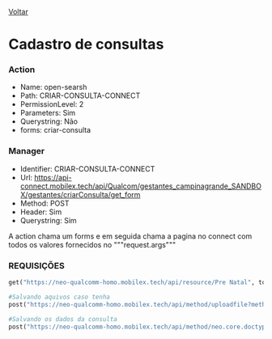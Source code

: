 [Voltar](./consultas.md)
# Cadastro de consultas
### Action
- Name: open-searsh
- Path: CRIAR-CONSULTA-CONNECT
- PermissionLevel: 2
- Parameters: Sim
- Querystring: Não
- forms: criar-consulta
  
### Manager
- Identifier: CRIAR-CONSULTA-CONNECT
- Url: https://api-connect.mobilex.tech/api/Qualcom/gestantes_campinagrande_SANDBOX/gestantes/criarConsulta/get_form
- Method: POST
- Header: Sim
- Querystring: Sim

<p>A action chama um forms e em seguida chama a pagina no connect com todos os valores fornecidos no """request.args"""</p>

### REQUISIÇÕES
~~~ python
get("https://neo-qualcomm-homo.mobilex.tech/api/resource/Pre Natal", token) # filters com email e finished = 0

#Salvando aquivos caso tenha
post("https://neo-qualcomm-homo.mobilex.tech/api/method/uploadfile?method=application/json", payload, token)

#Salvando os dados da consulta
post("https://neo-qualcomm-homo.mobilex.tech/api/method/neo.core.doctype.childapi.api.handler", body, token)
~~~